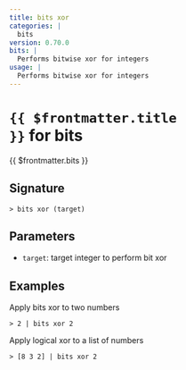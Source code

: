 ```yaml
---
title: bits xor
categories: |
  bits
version: 0.70.0
bits: |
  Performs bitwise xor for integers
usage: |
  Performs bitwise xor for integers
---
```


# <code>{{ $frontmatter.title }}</code> for bits

<div class='command-title'>{{ $frontmatter.bits }}</div>

## Signature

```> bits xor (target)```

## Parameters

 -  `target`: target integer to perform bit xor

## Examples

Apply bits xor to two numbers
```shell
> 2 | bits xor 2
```

Apply logical xor to a list of numbers
```shell
> [8 3 2] | bits xor 2
```
